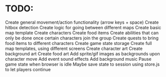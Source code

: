 # TODO:

Create general movement/action functionality (arrow keys + space)
Create hitbox detection
Create logic for going between different maps
Create basic map template
Create characters
Create food items
Create abilities that can only be done once certain characters join the group
Create quests to bring food items to different characters
Create game state storage
Create full map templates, using different screens
Create character art
Create background art
Create food art
Add sprite/gif images as backgrounds upon character move
Add event sound effects
Add background music
Pause game state when browser is idle
Maybe save state to session using store.js to let players continue
